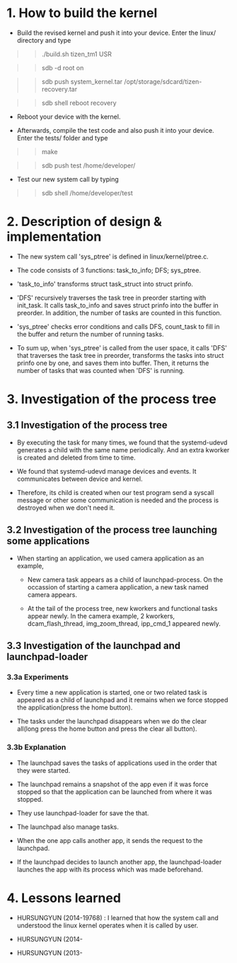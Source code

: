 
# 1. How to build the kernel

* Build the revised kernel and push it into your device. Enter the linux/ directory and type


>>  ./build.sh tizen_tm1 USR

>>  sdb -d root on

>>  sdb push system_kernel.tar /opt/storage/sdcard/tizen-recovery.tar

>>  sdb shell reboot recovery

* Reboot your device with the kernel.

* Afterwards, compile the test code and also push it into your device. Enter the tests/ folder and type

>>  make

>>  sdb push test /home/developer/

* Test our new system call by typing

>>  sdb shell /home/developer/test


# 2. Description of design & implementation

* The new system call 'sys\_ptree' is defined in linux/kernel/ptree.c.

* The code consists of 3 functions:
  task\_to\_info; DFS; sys\_ptree.

 + 'task\_to\_info' transforms struct task\_struct into struct prinfo.

 + 'DFS' recursively traverses the task tree in preorder starting with init\_task. It calls task\_to\_info and saves struct prinfo into the buffer in preorder. In addition, the number of tasks are counted in this function.

 + 'sys\_ptree' checks error conditions and calls DFS, count\_task to fill in the buffer and return the number of running tasks.

* To sum up, when 'sys\_ptree' is called from the user space, it calls 'DFS' that traverses the task tree in preorder, transforms the tasks into struct prinfo one by one, and saves them into buffer. Then, it returns the number of tasks that was counted when 'DFS' is running.

# 3. Investigation of the process tree

## 3.1 Investigation of the process tree
	
* By executing the task for many times, we found that the systemd-udevd generates a child with the same name periodically. And an extra kworker is created and deleted from time to time.

* We found that systemd-udevd manage devices and events. It communicates between device and kernel. 

* Therefore, its child is created when our test program send a syscall message or other some communication is needed and the process is destroyed when we don't need it.

## 3.2 Investigation of the process tree launching some applications

* When starting an application, we used camera application as an example, 

  * New camera task appears as a child of launchpad-process. On the occassion of starting a camera application, a new task named camera appears. 

  * At the tail of the process tree, new kworkers and functional tasks appear newly. In the camera example, 2 kworkers, dcam\_flash_thread, img\_zoom\_thread, ipp\_cmd\_1 appeared newly.


## 3.3 Investigation of the launchpad and launchpad-loader

### 3.3a Experiments

 * Every time a new application is started, one or two related task is appeared as a child of launchpad and it remains when we force stopped the application(press the home button).

 * The tasks under the launchpad disappears when we do the clear all(long press the home button and press the clear all button). 

### 3.3b Explanation

* The launchpad saves the tasks of applications used in the order that they were started. 

* The launchpad remains a snapshot of the app even if it was force stopped so that the application can be launched from where it was stopped.

* They use launchpad-loader for save the that.

* The launchpad also manage tasks.

* When the one app calls another app, it sends the request to the launchpad. 

* If the launchpad decides to launch another app, the launchpad-loader launches the app with its process which was made beforehand.


# 4. Lessons learned

* HURSUNGYUN (2014-19768) : I learned that how the system call and understood the linux kernel operates when it is called by user. 

* HURSUNGYUN (2014-

* HURSUNGYUN (2013-
